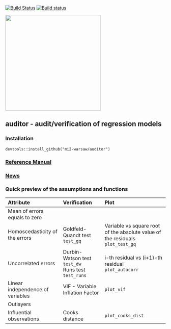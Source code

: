 [![Build Status](https://travis-ci.org/mi2-warsaw/auditor.svg?branch=master)](https://travis-ci.org/mi2-warsaw/auditor)
[![Build status](https://ci.appveyor.com/api/projects/status/16rmrvpbujvsumkt/branch/master?svg=true)](https://ci.appveyor.com/project/agosiewska/auditor/branch/master)

<img src="https://raw.githubusercontent.com/mi2-warsaw/auditor/master/materials/auditorLogo.png" width="300" />

## auditor - audit/verification of regression models

### Installation
```
devtools::install_github("mi2-warsaw/auditor")
```

### [Reference Manual](https://mi2-warsaw.github.io/auditor/)

### [News](NEWS.md)

### Quick preview of the assumptions and functions

| Attribute | Verification | Plot |
|:---|:---|:---|
| Mean of errors equals to zero |   |   |
| Homoscedasticity of the errors | Goldfeld-Quandt test </br> `test_gq` | Variable vs square root of the absolute value of the residuals </br>`plot_test_gq`|
| Uncorrelated errors  |  Durbin-Watson test </br> `test_dw` </br>  Runs test </br> `test_runs`| i-th residual vs (i+1)-th residual </br>`plot_autocorr`  |
| Linear independence of variables | VIF - Variable Inflation Factor | `plot_vif` |
| Outlayers |   |   |
| Influential observations | Cooks distance | `plot_cooks_dist` |


